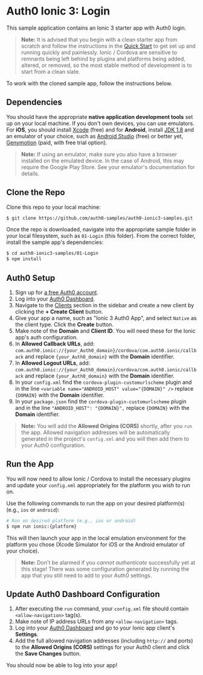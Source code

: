 # Auth0 Ionic 3: Login

This sample application contains an Ionic 3 starter app with Auth0 login.

> **Note:** It is advised that you begin with a clean starter app from scratch and follow the instructions in the [Quick Start](https://auth0.com/docs/quickstart/native/ionic3/01-login) to get set up and running quickly and painlessly. Ionic / Cordova are sensitive to remnants being left behind by plugins and platforms being added, altered, or removed, so the most stable method of development is to start from a clean slate.

To work with the cloned sample app, follow the instructions below.

## Dependencies

You should have the appropriate **native application development tools** set up on your local machine. If you don't own devices, you can use emulators. For **iOS**, you should install [Xcode](https://developer.apple.com/xcode/) (free) and for **Android**, install [JDK 1.8](http://www.oracle.com/technetwork/java/javase/downloads/jdk8-downloads-2133151.html) and an emulator of your choice, such as [Android Studio](https://developer.android.com/studio/index.html) (free) or better yet, [Genymotion](https://www.genymotion.com/) (paid, with free trial option).

> **Note:** If using an emulator, make sure you also have a browser installed on the emulated device. In the case of Android, this may require the Google Play Store. See your emulator's documentation for details.

## Clone the Repo

Clone this repo to your local machine:

```bash
$ git clone https://github.com/auth0-samples/auth0-ionic3-samples.git
```

Once the repo is downloaded, navigate into the appropriate sample folder in your local filesystem, such as `01-Login` (this folder). From the correct folder, install the sample app's dependencies:

```bash
$ cd auth0-ionic3-samples/01-Login
$ npm install
```

## Auth0 Setup

1.  Sign up for [a free Auth0 account](https://auth0.com/signup).
2.  Log into your [Auth0 Dashboard](https://manage.auth0.com).
3.  Navigate to the [Clients](https://manage.auth0.com/#/clients) section in the sidebar and create a new client by clicking the **+ Create Client** button.
4.  Give your app a name, such as "Ionic 3 Auth0 App", and select `Native` as the client type. Click the **Create** button.
5.  Make note of the **Domain** and **Client ID**. You will need these for the Ionic app's auth configuration.
6.  In **Allowed Callback URLs**, add: `com.auth0.ionic://{your_Auth0_domain}/cordova/com.auth0.ionic/callback` and replace `{your_Auth0_domain}` with the **Domain** identifier.
7.  In **Allowed Logout URLs**, add: `com.auth0.ionic://{your_Auth0_domain}/cordova/com.auth0.ionic/callback` and replace `{your_Auth0_domain}` with the **Domain** identifier.
8.  In your `config.xml` find the `cordova-plugin-customurlscheme` plugin and in the line `<variable name="ANDROID_HOST" value="{DOMAIN}" />` replace `{DOMAIN}` with the **Domain** identifier.
9.  In your `package.json` find the `cordova-plugin-customurlscheme` plugin and in the line `"ANDROID_HOST": "{DOMAIN}",` replace `{DOMAIN}` with the **Domain** identifier.

> **Note:** You will add the **Allowed Origins (CORS)** shortly, after you `run` the app. Allowed navigation addresses will be automatically generated in the project's `config.xml` and you will then add them to your Auth0 configuration.

## Run the App

You will now need to allow Ionic / Cordova to install the necessary plugins and update your `config.xml` appropriately for the platform you wish to run on.

Use the following commands to run the app on your desired platform(s) (e.g., `ios` or `android`):

```bash
# Run on desired platform (e.g., ios or android)
$ npm run ionic:{platform}
```

This will then launch your app in the local emulation environment for the platform you chose (Xcode Simulator for iOS or the Android emulator of your choice).

> **Note:** Don't be alarmed if you _cannot authenticate_ successfully yet at this stage! There was some configuration generated by running the app that you still need to add to your Auth0 settings.

## Update Auth0 Dashboard Configuration

1.  After executing the `run` command, your `config.xml` file should contain `<allow-navigation>` tag(s).
2.  Make note of IP address URLs from any `<allow-navigation>` tags.
3.  Log into your [Auth0 Dashboard](https://manage.auth0.com) and go to your Ionic app client's **Settings**.
4.  Add the full allowed navigation addresses (including `http://` and ports) to the **Allowed Origins (CORS)** settings for your Auth0 client and click the **Save Changes** button.

You should now be able to log into your app!
